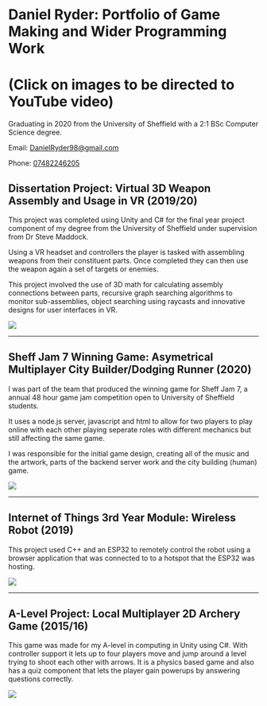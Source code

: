 # Daniel Ryder: Portfolio of Game Making and Wider Programming Work

# (Click on images to be directed to YouTube video)
Graduating in 2020 from the University of Sheffield with a 2:1 BSc Computer Science degree.

Email: [DanielRyder98@gmail.com](DanielRyder98@gmail.com)

Phone: [07482246205](07482246205)

## Dissertation Project: Virtual 3D Weapon Assembly and Usage in VR (2019/20)
This project was completed using Unity and C# for the final year project component of my degree from the University of Sheffield under supervision from Dr Steve Maddock.

Using a VR headset and controllers the player is tasked with assembling weapons from their constituent parts.  Once completed they can then use the weapon again a set of targets or enemies.

This project involved the use of 3D math for calculating assembly connections between parts, recursive graph searching algorithms to monitor sub-assemblies, object searching using raycasts and innovative designs for user interfaces in VR.


[![](http://img.youtube.com/vi/PGRLSYZBJvg/0.jpg)](http://www.youtube.com/watch?v=PGRLSYZBJvg "Virtual 3D Weapon Assembly and Usage in VR")

-----

## Sheff Jam 7 Winning Game: Asymetrical Multiplayer City Builder/Dodging Runner (2020)
I was part of the team that produced the winning game for Sheff Jam 7, a annual 48 hour game jam competition open to University of Sheffield students.

It uses a node.js server, javascript and html to allow for two players to play online with each other playing seperate roles with different mechanics but still affecting the same game.

I was responsible for the initial game design, creating all of the music and the artwork, parts of the backend server work and the city building (human) game.


[![](http://img.youtube.com/vi/dilC6cnR7tY/0.jpg)](http://www.youtube.com/watch?v=dilC6cnR7tY "Sheff Jam 7 Winning Game: Asymetrical Multiplayer City Builder/Dodging Runner")

-----

## Internet of Things 3rd Year Module: Wireless Robot (2019)
This project used C++ and an ESP32 to remotely control the robot using a browser application that was connected to to a hotspot that the ESP32 was hosting.


[![](http://img.youtube.com/vi/W7kPh1Rfnyw/0.jpg)](http://www.youtube.com/watch?v=W7kPh1Rfnyw "Internet of Things: Wireless Robot")

-----

## A-Level Project: Local Multiplayer 2D Archery Game (2015/16)
This game was made for my A-level in computing in Unity using C#.  With controller support it lets up to four players move and jump around a level trying to shoot each other with arrows.  It is a physics based game and also has a quiz component that lets the player gain powerups by answering questions correctly.


[![](http://img.youtube.com/vi/K04qXVVfbco/0.jpg)](http://www.youtube.com/watch?v=K04qXVVfbco "A-Level Project: Local Multiplayer 2D Archery Game (2015/16)")
